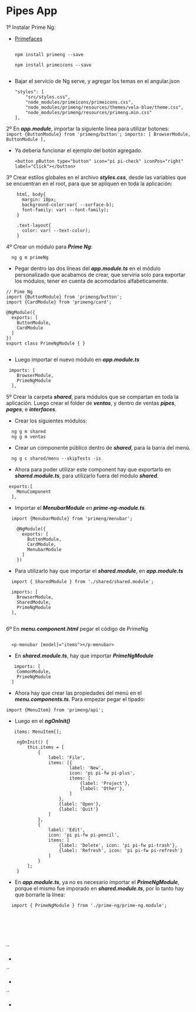 # Pipes App
1º Instalar Prime Ng:  
* [Primefaces](https://primefaces.org/primeng/showcase/#/setup)   

   ``` 

   npm install primeng --save

   npm install primeicons --save


   ```
* Bajar el servicio de Ng serve, y agregar los temas en el angular.json  
    ```
   "styles": [
        "src/styles.css",
        "node_modules/primeicons/primeicons.css",
        "node_modules/primeng/resources/themes/vela-blue/theme.css",
        "node_modules/primeng/resources/primeng.min.css"
    ],
    ```

2º En ***app.module***, importar la siguiente línea para utilizar botones:  
    ```
    import {ButtonModule} from 'primeng/button';
     imports: [
           BrowserModule,
          ButtonModule
      ], 
    ```
* Ya deberia funcionar el ejemplo del botón agregado.
    ```
   <button pButton type="button" icon="pi pi-check" iconPos="right" label="Click"></button>  
   ```

3º Crear estilos globales en el archivo ***styles.css***, desde las variables que se encuentran en el root, para que se apliquen en toda la aplicación:  
```
    html, body{
      margin: 10px;
      background-color:var( --surface-b);
      font-family: var( --font-family);
    }

    .text-layout{
      color: var( --text-color);
    }
```
4º Crear un módulo para ***Prime Ng***:

```
  ng g m primeNg

```
* Pegar dentro las dos líneas del ***app.module.ts*** en el módulo personalizado que acabamos de crear, que serviria solo para exportar los módulos, tener en cuenta de acomodarlos alfabeticamente.
```
// Pime Ng
import {ButtonModule} from 'primeng/button';
import {CardModule} from 'primeng/card';

@NgModule({
  exports: [
    ButtonModule,
    CardModule
  ]
})
export class PrimeNgModule { }


```

* Luego importar el nuevo módulo en ***app.module.ts***  

```
 imports: [
    BrowserModule,
    PrimeNgModule
  ],

```

5º Crear la carpeta ***shared***, para módulos que se compartan en toda la aplicación. Luego crear el folder de ***ventas***, y dentro de ventas ***pipes***, ***pages***, e ***interfaces***.

* Crear los siguientes módulos:

```
  ng g m shared
  ng g m ventas

```
* Crear un componente público dentro de ***shared***, para la barra del menú.

```
  ng g c shared/menu --skipTests -is

```

* Ahora para poder utilizar este component hay que exportarlo en ***shared.module.ts***, para utilizarlo fuera del módulo ***shared***.

```
 exports:[
    MenuComponent
  ],

```
* Importar el ***MenubarModule*** en ***prime-ng-module.ts***.

```
  import {MenubarModule} from 'primeng/menubar';

    @NgModule({
      exports: [
        ButtonModule,
        CardModule,
        MenubarModule
      ]
    })

```

* Para utilizarlo hay que importar el ***shared.module***, en ***app.module.ts***

```
  import { SharedModule } from './shared/shared.module';

  imports: [
    BrowserModule,
    SharedModule,
    PrimeNgModule
  ],


```

6º En ***menu.component.html*** pegar el código de PrimeNg

```

  <p-menubar [model]="items"></p-menubar>

```

* En ***shared.module.ts***, hay que importar ***PrimeNgModule***
```
   imports: [
    CommonModule,
    PrimeNgModule
  ]

```
* Ahora hay que crear las propiedades del menú en el ***menu.components.ts***.
  Para empezar pegar el tipado:
```
import {MenuItem} from 'primeng/api';

```
* Luego en el ***ngOnInit()***

```
   items: MenuItem[];

    ngOnInit() {
        this.items = [
            {
                label: 'File',
                items: [{
                        label: 'New', 
                        icon: 'pi pi-fw pi-plus',
                        items: [
                            {label: 'Project'},
                            {label: 'Other'},
                        ]
                    },
                    {label: 'Open'},
                    {label: 'Quit'}
                ]
            },
            {
                label: 'Edit',
                icon: 'pi pi-fw pi-pencil',
                items: [
                    {label: 'Delete', icon: 'pi pi-fw pi-trash'},
                    {label: 'Refresh', icon: 'pi pi-fw pi-refresh'}
                ]
            }
        ];
    }

```

* En ***app.module.ts***, ya no es necesario importar  el ***PrimeNgModule***, porque el mismo fue imporado en ***shared.module.ts***, por lo tanto hay que borrarle la línea:

```
  import { PrimeNgModule } from './prime-ng/prime-ng.module';

```




```



```
```



```

``
* []()

``
* []()

``
* []()
